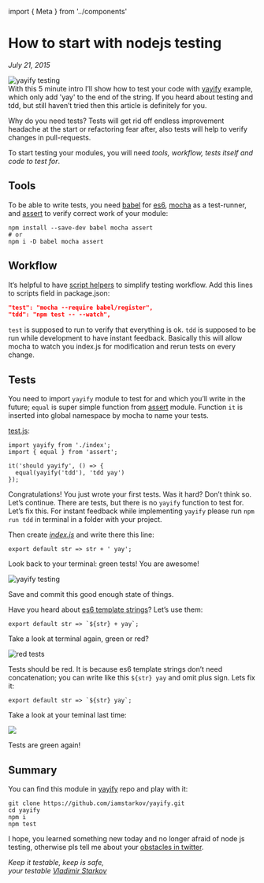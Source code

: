 import { Meta } from '../components'

<Meta
  title="How to start with nodejs testing"
  description="With this 5 minute intro I’ll show how to test your code with yayify example, which only add 'yay' to the end of the string. If you heard about testing and tdd, but still haven’t tried then this article is definitely for you."
/>

# How to start with nodejs testing

_July 21, 2015_

![yayify testing](https://i.imgur.com/Fe1uwiv.png)  
With this 5 minute intro I’ll show how to test your code with [yayify][yayify] example, which only add 'yay' to the end of the string. If you heard about testing and tdd, but still haven’t tried then this article is definitely for you.

Why do you need tests? Tests will get rid off endless improvement headache at the start or refactoring fear after, also tests will help to verify changes in pull-requests.

To start testing your modules, you will need _tools, workflow, tests itself and code to test for_.

## Tools

To be able to write tests, you need [babel][babel] for [es6][es6], [mocha][mocha] as a test-runner, and [assert][assert] to verify correct work of your module:

    npm install --save-dev babel mocha assert
    # or
    npm i -D babel mocha assert

## Workflow

It‘s helpful to have [script helpers](fav-npm-scripts) to simplify testing workflow. Add this lines to scripts field in package.json:

```json
"test": "mocha --require babel/register",
"tdd": "npm test -- --watch",
```

`test` is supposed to run to verify that everything is ok. `tdd` is supposed to be run while development to have instant feedback. Basically this will allow mocha to watch you index.js for modification and rerun tests on every change.

## Tests

You need to import `yayify` module to test for and which you’ll write in the future; `equal` is super simple function from [assert][assert] module. Function `it` is inserted into global namespace by mocha to name your tests.

[test.js][test.js]:

    import yayify from './index';
    import { equal } from 'assert';

    it('should yayify', () => {
      equal(yayify('tdd'), 'tdd yay')
    });

Congratulations! You just wrote your first tests. Was it hard? Don’t think so. Let’s continue. There are tests, but there is no `yayify` function to test for. Let’s fix this. For instant feedback while implementing `yayify` please run `npm run tdd` in terminal in a folder with your project.

Then create _[index.js][index.js]_ and write there this line:

    export default str => str + ' yay';

Look back to your terminal: green tests! You are awesome!

![yayify testing](https://i.imgur.com/Fe1uwiv.png)

Save and commit this good enough state of things.

Have you heard about [es6 template strings][template-strings]? Let’s use them:

    export default str => `${str} + yay`;

Take a look at terminal again, green or red?

![red tests](https://i.imgur.com/cLGlAfB.png)

Tests should be red. It is because es6 template strings don’t need concatenation; you can write like this `${str} yay` and omit plus sign. Lets fix it:

    export default str => `${str} yay`;

Take a look at your teminal last time:

![](https://i.imgur.com/Jb4kWAN.png)

Tests are green again!

## Summary

You can find this module in [yayify][yayify] repo and play with it:

    git clone https://github.com/iamstarkov/yayify.git
    cd yayify
    npm i
    npm test

I hope, you learned something new today and no longer afraid of node js testing, otherwise pls tell me about your [obstacles in twitter][twitter].

_Keep it testable, keep is safe,  
your testable [Vladimir Starkov](https://iamstarkov.com)_

[template-strings]: https://github.com/lukehoban/es6features#template-strings
[es6]: https://git.io/es6features
[twitter]: https://twitter.com/iamstarkov
[babel]: https://npmjs.com/package/babel
[mocha]: https://npmjs.com/package/mocha
[assert]: https://npmjs.com/package/assert
[yayify]: https://github.com/iamstarkov/yayify
[fav-npm-scripts]: https://iamstarkov.com/fav-npm-scripts/
[test.js]: https://github.com/iamstarkov/yayify/blob/master/test.js
[index.js]: https://github.com/iamstarkov/yayify/blob/master/index.js
